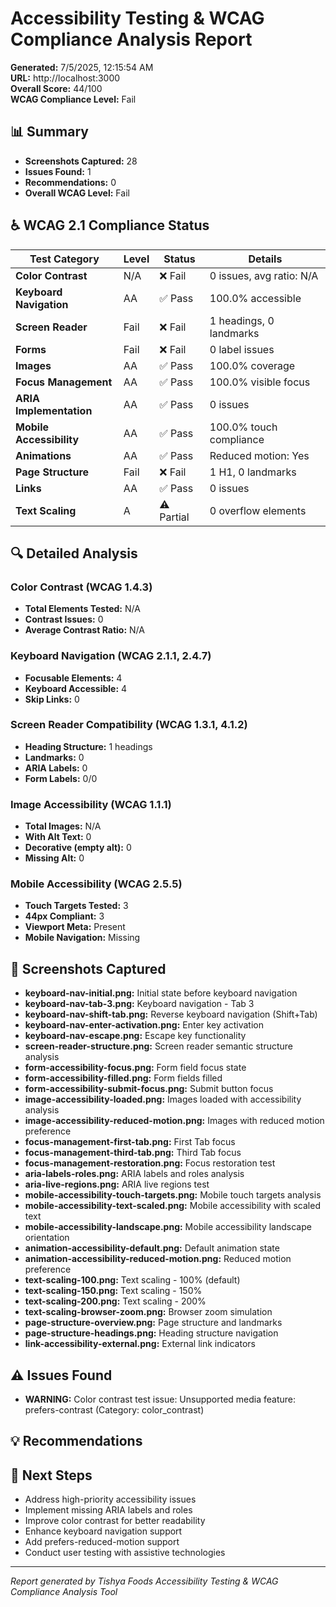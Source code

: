 # Accessibility Testing & WCAG Compliance Analysis Report

**Generated:** 7/5/2025, 12:15:54 AM  
**URL:** http://localhost:3000  
**Overall Score:** 44/100  
**WCAG Compliance Level:** Fail

## 📊 Summary

- **Screenshots Captured:** 28
- **Issues Found:** 1
- **Recommendations:** 0
- **Overall WCAG Level:** Fail

## ♿ WCAG 2.1 Compliance Status

| Test Category | Level | Status | Details |
|---------------|-------|--------|---------|
| **Color Contrast** | N/A | ❌ Fail | 0 issues, avg ratio: N/A |
| **Keyboard Navigation** | AA | ✅ Pass | 100.0% accessible |
| **Screen Reader** | Fail | ❌ Fail | 1 headings, 0 landmarks |
| **Forms** | Fail | ❌ Fail | 0 label issues |
| **Images** | AA | ✅ Pass | 100.0% coverage |
| **Focus Management** | AA | ✅ Pass | 100.0% visible focus |
| **ARIA Implementation** | AA | ✅ Pass | 0 issues |
| **Mobile Accessibility** | AA | ✅ Pass | 100.0% touch compliance |
| **Animations** | AA | ✅ Pass | Reduced motion: Yes |
| **Page Structure** | Fail | ❌ Fail | 1 H1, 0 landmarks |
| **Links** | AA | ✅ Pass | 0 issues |
| **Text Scaling** | A | ⚠️ Partial | 0 overflow elements |

## 🔍 Detailed Analysis

### Color Contrast (WCAG 1.4.3)
- **Total Elements Tested:** N/A
- **Contrast Issues:** 0
- **Average Contrast Ratio:** N/A

### Keyboard Navigation (WCAG 2.1.1, 2.4.7)
- **Focusable Elements:** 4
- **Keyboard Accessible:** 4
- **Skip Links:** 0

### Screen Reader Compatibility (WCAG 1.3.1, 4.1.2)
- **Heading Structure:** 1 headings
- **Landmarks:** 0
- **ARIA Labels:** 0
- **Form Labels:** 0/0

### Image Accessibility (WCAG 1.1.1)
- **Total Images:** N/A
- **With Alt Text:** 0
- **Decorative (empty alt):** 0
- **Missing Alt:** 0

### Mobile Accessibility (WCAG 2.5.5)
- **Touch Targets Tested:** 3
- **44px Compliant:** 3
- **Viewport Meta:** Present
- **Mobile Navigation:** Missing

## 📸 Screenshots Captured

- **keyboard-nav-initial.png:** Initial state before keyboard navigation
- **keyboard-nav-tab-3.png:** Keyboard navigation - Tab 3
- **keyboard-nav-shift-tab.png:** Reverse keyboard navigation (Shift+Tab)
- **keyboard-nav-enter-activation.png:** Enter key activation
- **keyboard-nav-escape.png:** Escape key functionality
- **screen-reader-structure.png:** Screen reader semantic structure analysis
- **form-accessibility-focus.png:** Form field focus state
- **form-accessibility-filled.png:** Form fields filled
- **form-accessibility-submit-focus.png:** Submit button focus
- **image-accessibility-loaded.png:** Images loaded with accessibility analysis
- **image-accessibility-reduced-motion.png:** Images with reduced motion preference
- **focus-management-first-tab.png:** First Tab focus
- **focus-management-third-tab.png:** Third Tab focus
- **focus-management-restoration.png:** Focus restoration test
- **aria-labels-roles.png:** ARIA labels and roles analysis
- **aria-live-regions.png:** ARIA live regions test
- **mobile-accessibility-touch-targets.png:** Mobile touch targets analysis
- **mobile-accessibility-text-scaled.png:** Mobile accessibility with scaled text
- **mobile-accessibility-landscape.png:** Mobile accessibility landscape orientation
- **animation-accessibility-default.png:** Default animation state
- **animation-accessibility-reduced-motion.png:** Reduced motion preference
- **text-scaling-100.png:** Text scaling - 100% (default)
- **text-scaling-150.png:** Text scaling - 150%
- **text-scaling-200.png:** Text scaling - 200%
- **text-scaling-browser-zoom.png:** Browser zoom simulation
- **page-structure-overview.png:** Page structure and landmarks
- **page-structure-headings.png:** Heading structure navigation
- **link-accessibility-external.png:** External link indicators

## ⚠️ Issues Found

- **WARNING:** Color contrast test issue: Unsupported media feature: prefers-contrast (Category: color_contrast)

## 💡 Recommendations



## 🎯 Next Steps

- Address high-priority accessibility issues
- Implement missing ARIA labels and roles
- Improve color contrast for better readability
- Enhance keyboard navigation support
- Add prefers-reduced-motion support
- Conduct user testing with assistive technologies

---
*Report generated by Tishya Foods Accessibility Testing & WCAG Compliance Analysis Tool*
